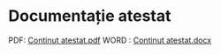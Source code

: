 # Documentație atestat

PDF: [Continut atestat.pdf](https://github.com/Dutzz23/atestat/files/8682767/Continut.atestat.pdf)
WORD : [Continut atestat.docx](https://github.com/Dutzz23/atestat/files/8682771/Continut.atestat.docx)
